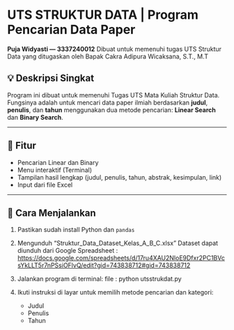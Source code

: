 # UTS STRUKTUR DATA | Program Pencarian Data Paper
**Puja Widyasti — 3337240012**
Dibuat untuk memenuhi tugas UTS Struktur Data yang ditugaskan oleh Bapak Cakra Adipura Wicaksana, S.T., M.T

## 💡 Deskripsi Singkat
Program ini dibuat untuk memenuhi Tugas UTS Mata Kuliah Struktur Data.  
Fungsinya adalah untuk mencari data paper ilmiah berdasarkan **judul**, **penulis**, dan **tahun** menggunakan dua metode pencarian: **Linear Search** dan **Binary Search**.

---

## 🔧 Fitur
- Pencarian Linear dan Binary
- Menu interaktif (Terminal)
- Tampilan hasil lengkap (judul, penulis, tahun, abstrak, kesimpulan, link)
- Input dari file Excel

---

## 📌 Cara Menjalankan
1. Pastikan sudah install Python dan `pandas`
2. Mengunduh “Struktur_Data_Dataset_Kelas_A_B_C.xlsx”
   Dataset dapat diunduh dari Google Spreadsheet : https://docs.google.com/spreadsheets/d/17ru4XAU2NloE9Dfxr2PC1BVcsYkLLT5r7nPSsiOFlvQ/edit?gid=743838712#gid=743838712


4. Jalankan program di terminal:
   file : python utsstrukdat.py
5. Ikuti instruksi di layar untuk memilih metode pencarian dan kategori:
   - Judul  
   - Penulis  
   - Tahun
